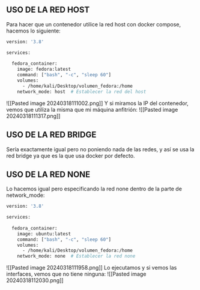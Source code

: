 ## USO DE LA RED HOST
Para hacer que un contenedor utilice la red host con docker compose, hacemos lo siguiente:
```bash
version: '3.8'

services:
  
  fedora_container:
    image: fedora:latest
    command: ["bash", "-c", "sleep 60"]
    volumes:
      - /home/kali/Desktop/volumen_fedora:/home
    network_mode: host  # Establecer la red del host
```
![[Pasted image 20240318111002.png]]
Y si miramos la IP del contenedor, vemos que utiliza la misma que mi máquina anfitrión:
![[Pasted image 20240318111317.png]]
## USO DE LA RED BRIDGE
Sería exactamente igual pero no poniendo nada de las redes, y así se usa la red bridge ya que es la que usa docker por defecto.
## USO DE LA RED NONE
Lo hacemos igual pero especificando la red none dentro de la parte de network_mode:
```bash
version: '3.8'

services:
  
  fedora_container:
    image: ubuntu:latest
    command: ["bash", "-c", "sleep 60"]
    volumes:
      - /home/kali/Desktop/volumen_fedora:/home
    network_mode: none  # Establecer la red none
```
![[Pasted image 20240318111958.png]]
Lo ejecutamos y si vemos las interfaces, vemos que no tiene ninguna:
![[Pasted image 20240318112030.png]]
